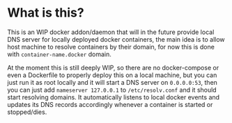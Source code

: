 # What is this?
This is an WIP docker addon/daemon that will in the future provide
local DNS server for locally deployed docker containers, the main idea is
to allow host machine to resolve containers by their domain, for now this is done
with `container-name.docker` domain.

At the moment this is still deeply WIP, so there are no docker-compose or even
a Dockerfile to properly deploy this on a local machine, but you can just
run it as root locally and it will start a DNS server on `0.0.0.0:53`, then
you can just add `nameserver 127.0.0.1` to `/etc/resolv.conf` and it should
start resolving domains. It automatically listens to local docker events
and updates its DNS records accordingly whenever a container is started or stopped/dies.
